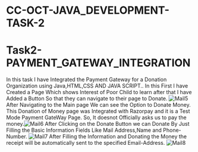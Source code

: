 # CC-OCT-JAVA_DEVELOPMENT-TASK-2
# Task2-PAYMENT_GATEWAY_INTEGRATION


In this task I have Integrated the Payment Gateway for a Donation Organization using Java,HTML,CSS AND JAVA SCRIPT..
In this First I have Created a Page Which shows Interest of Poor Child to learn after that I have Added a Button So that they can navigate to their page to Donate.
![Mail5](https://user-images.githubusercontent.com/108987073/198876202-4ccebc76-ea5f-4158-9f1c-44ab433f5571.jpg)
After Navigating to the Main page We can see the Option to Donate Money.
This Donation of Money page was Integrated with Razorpay and it is a Test Mode Payment GateWay Page. So, It doesnot Officially asks us to pay the money.![Mail6](https://user-images.githubusercontent.com/108987073/198876307-6c6e9a88-072c-461b-9984-6a7870ed7875.jpg)
After Clicking on the Donate Button we can Donate By Just Filling the Basic Information Fields Like Mail Address,Name and Phone-Number.
![Mail7](https://user-images.githubusercontent.com/108987073/198876404-6169eb79-a238-427d-8904-af08f79550ca.jpg)
After Filling the Information and Donating the Money the receipt will be automatically sent to the specified Email-Address.
![Mail8](https://user-images.githubusercontent.com/108987073/198876474-9ad250b0-9c14-405f-a269-c3ffd817aabe.jpg)
